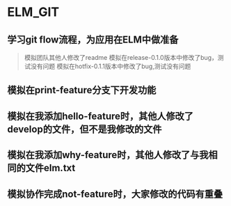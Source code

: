 # ELM_GIT
## 学习git flow流程，为应用在ELM中做准备
>模拟团队其他人修改了readme
>模拟在release-0.1.0版本中修改了bug，测试没有问题
>模拟在hotfix-0.1.1版本中修改了bug,测试没有问题
## 模拟在print-feature分支下开发功能
## 模拟在我添加hello-feature时，其他人修改了develop的文件，但不是我修改的文件
## 模拟在我添加why-feature时，其他人修改了与我相同的文件elm.txt
## 模拟协作完成not-feature时，大家修改的代码有重叠
